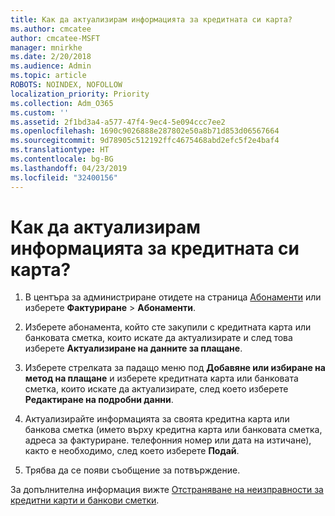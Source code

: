 ```yaml
---
title: Как да актуализирам информацията за кредитната си карта?
ms.author: cmcatee
author: cmcatee-MSFT
manager: mnirkhe
ms.date: 2/20/2018
ms.audience: Admin
ms.topic: article
ROBOTS: NOINDEX, NOFOLLOW
localization_priority: Priority
ms.collection: Adm_O365
ms.custom: ''
ms.assetid: 2f1bd3a4-a577-47f4-9ec4-5e094ccc7ee2
ms.openlocfilehash: 1690c9026888e287802e50a8b71d853d06567664
ms.sourcegitcommit: 9d78905c512192ffc4675468abd2efc5f2e4baf4
ms.translationtype: HT
ms.contentlocale: bg-BG
ms.lasthandoff: 04/23/2019
ms.locfileid: "32400156"
---
```

# <a name="how-do-i-update-my-credit-card-information"></a>Как да актуализирам информацията за кредитната си карта?

1. В центъра за администриране отидете на страница [Абонаменти](https://go.microsoft.com/fwlink/p/?linkid=842054) или изберете **Фактуриране** \> **Абонаменти**.
    
2. Изберете абонамента, който сте закупили с кредитната карта или банковата сметка, които искате да актуализирате и след това изберете **Актуализиране на данните за плащане**.
    
3. Изберете стрелката за падащо меню под **Добавяне или избиране на метод на плащане** и изберете кредитната карта или банковата сметка, които искате да актуализирате, след което изберете **Редактиране на подробни данни**.
    
4. Актуализирайте информацията за своята кредитна карта или банкова сметка (името върху кредитна карта или банковата сметка, адреса за фактуриране. телефонния номер или дата на изтичане), както е необходимо, след което изберете **Подай**.
    
5. Трябва да се появи съобщение за потвърждение.
    
За допълнителна информация вижте [Отстраняване на неизправности за кредитни карти и банкови сметки](https://support.office.com/article/30ba9c83-50d8-4020-90ed-830a5b8c8724).
  

